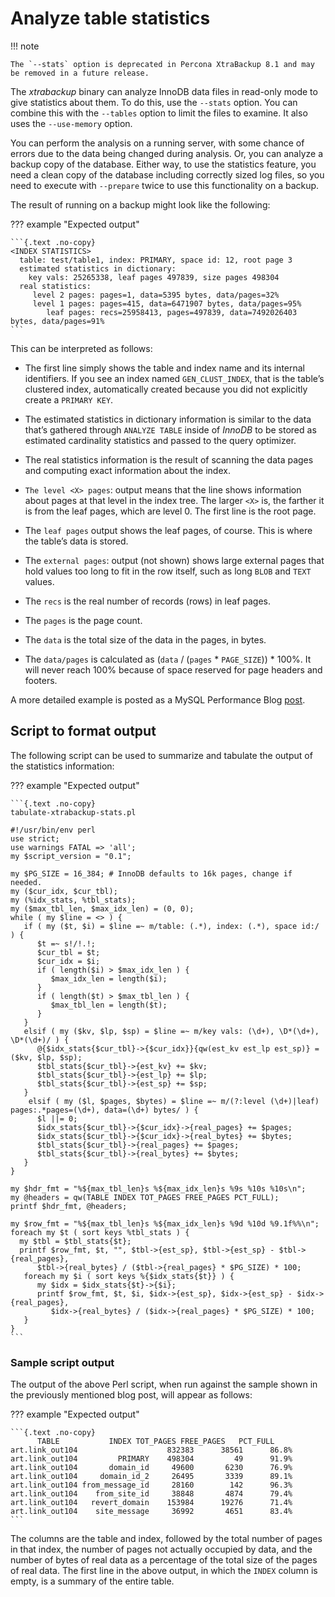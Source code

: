 <!---check with Marce if this topic is accurate 20230817--->

# Analyze table statistics

!!! note

    The `--stats` option is deprecated in Percona XtraBackup 8.1 and may be removed in a future release.

The *xtrabackup* binary can analyze InnoDB data files in read-only mode to give
statistics about them. To do this, use the `--stats`
option. You can combine this with the `--tables` option to limit the
files to examine. It also uses the `--use-memory` option.

You can perform the analysis on a running server, with some chance of errors due
to the data being changed during analysis. Or, you can analyze a backup copy of
the database. Either way, to use the statistics feature, you need a clean copy
of the database including correctly sized log files, so you need to execute with
`--prepare` twice to use this functionality on a backup.

The result of running on a backup might look like the following:

??? example "Expected output"

    ```{.text .no-copy}
    <INDEX STATISTICS>
      table: test/table1, index: PRIMARY, space id: 12, root page 3
      estimated statistics in dictionary:
        key vals: 25265338, leaf pages 497839, size pages 498304
      real statistics:
         level 2 pages: pages=1, data=5395 bytes, data/pages=32%
         level 1 pages: pages=415, data=6471907 bytes, data/pages=95%
            leaf pages: recs=25958413, pages=497839, data=7492026403 bytes, data/pages=91%
    ```

This can be interpreted as follows:

* The first line simply shows the table and index name and its internal
identifiers. If you see an index named `GEN_CLUST_INDEX`, that is the
table’s clustered index, automatically created because you did not explicitly
create a `PRIMARY KEY`.

* The estimated statistics in dictionary information is similar to the data
that’s gathered through `ANALYZE TABLE` inside of *InnoDB* to be stored as
estimated cardinality statistics and passed to the query optimizer.

* The real statistics information is the result of scanning the data pages and
computing exact information about the index.

* `The level <X> pages`: output means that the line shows information about
pages at that level in the index tree. The larger `<X>` is, the farther it
is from the leaf pages, which are level 0. The first line is the root page.

* The `leaf pages` output shows the leaf pages, of course. This is where the
table’s data is stored.

* The `external pages`: output (not shown) shows large external pages that
hold values too long to fit in the row itself, such as long `BLOB` and
`TEXT` values.

* The `recs` is the real number of records (rows) in leaf pages.

* The `pages` is the page count.

* The `data` is the total size of the data in the pages, in bytes.

* The `data/pages` is calculated as (`data` / (`pages` \* `PAGE_SIZE`)) \*
100%. It will never reach 100% because of space reserved for page headers and
footers.

A more detailed example is posted as a MySQL Performance Blog [post](http://www.mysqlperformanceblog.com/2009/09/14/statistics-of-innodb-tables-and-indexes-available-in-xtrabackup/).

## Script to format output

The following script can be used to summarize and tabulate the output of the
statistics information:

??? example "Expected output"

    ```{.text .no-copy}
    tabulate-xtrabackup-stats.pl

    #!/usr/bin/env perl
    use strict;
    use warnings FATAL => 'all';
    my $script_version = "0.1";

    my $PG_SIZE = 16_384; # InnoDB defaults to 16k pages, change if needed.
    my ($cur_idx, $cur_tbl);
    my (%idx_stats, %tbl_stats);
    my ($max_tbl_len, $max_idx_len) = (0, 0);
    while ( my $line = <> ) {
       if ( my ($t, $i) = $line =~ m/table: (.*), index: (.*), space id:/ ) {
          $t =~ s!/!.!;
          $cur_tbl = $t;
          $cur_idx = $i;
          if ( length($i) > $max_idx_len ) {
             $max_idx_len = length($i);
          }
          if ( length($t) > $max_tbl_len ) {
             $max_tbl_len = length($t);
          }
       }
       elsif ( my ($kv, $lp, $sp) = $line =~ m/key vals: (\d+), \D*(\d+), \D*(\d+)/ ) {
          @{$idx_stats{$cur_tbl}->{$cur_idx}}{qw(est_kv est_lp est_sp)} = ($kv, $lp, $sp);
          $tbl_stats{$cur_tbl}->{est_kv} += $kv;
          $tbl_stats{$cur_tbl}->{est_lp} += $lp;
          $tbl_stats{$cur_tbl}->{est_sp} += $sp;
       }
        elsif ( my ($l, $pages, $bytes) = $line =~ m/(?:level (\d+)|leaf) pages:.*pages=(\d+), data=(\d+) bytes/ ) {
          $l ||= 0;
          $idx_stats{$cur_tbl}->{$cur_idx}->{real_pages} += $pages;
          $idx_stats{$cur_tbl}->{$cur_idx}->{real_bytes} += $bytes;
          $tbl_stats{$cur_tbl}->{real_pages} += $pages;
          $tbl_stats{$cur_tbl}->{real_bytes} += $bytes;
       }
    }

    my $hdr_fmt = "%${max_tbl_len}s %${max_idx_len}s %9s %10s %10s\n";
    my @headers = qw(TABLE INDEX TOT_PAGES FREE_PAGES PCT_FULL);
    printf $hdr_fmt, @headers;

    my $row_fmt = "%${max_tbl_len}s %${max_idx_len}s %9d %10d %9.1f%%\n";
    foreach my $t ( sort keys %tbl_stats ) {
      my $tbl = $tbl_stats{$t};
      printf $row_fmt, $t, "", $tbl->{est_sp}, $tbl->{est_sp} - $tbl->{real_pages},
          $tbl->{real_bytes} / ($tbl->{real_pages} * $PG_SIZE) * 100;
       foreach my $i ( sort keys %{$idx_stats{$t}} ) {
          my $idx = $idx_stats{$t}->{$i};
          printf $row_fmt, $t, $i, $idx->{est_sp}, $idx->{est_sp} - $idx->{real_pages},
             $idx->{real_bytes} / ($idx->{real_pages} * $PG_SIZE) * 100;
       }
    }
    ```

### Sample script output

The output of the above Perl script, when run against the sample shown in the
previously mentioned blog post, will appear as follows:

??? example "Expected output"

    ```{.text .no-copy}
          TABLE           INDEX TOT_PAGES FREE_PAGES   PCT_FULL
    art.link_out104                    832383      38561      86.8%
    art.link_out104         PRIMARY    498304         49      91.9%
    art.link_out104       domain_id     49600       6230      76.9%
    art.link_out104     domain_id_2     26495       3339      89.1%
    art.link_out104 from_message_id     28160        142      96.3%
    art.link_out104    from_site_id     38848       4874      79.4%
    art.link_out104   revert_domain    153984      19276      71.4%
    art.link_out104    site_message     36992       4651      83.4%
    ```

The columns are the table and index, followed by the total number of pages in
that index, the number of pages not actually occupied by data, and the number of
bytes of real data as a percentage of the total size of the pages of real
data. The first line in the above output, in which the `INDEX` column is
empty, is a summary of the entire table.
